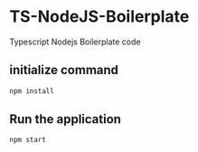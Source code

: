 # TS-NodeJS-Boilerplate
Typescript Nodejs Boilerplate code

## initialize command
```bash
npm install
```

## Run the application
```bash
npm start
```
